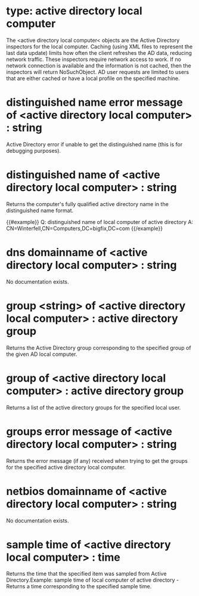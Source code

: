 # type: active directory local computer

The &lt;active directory local computer&lt; objects are the Active Directory inspectors for the local computer. Caching (using XML files to represent the last data update) limits how often the client refreshes the AD data, reducing network traffic. These inspectors require network access to work. If no network connection is available and the information is not cached, then the inspectors will return NoSuchObject. AD user requests are limited to users that are either cached or have a local profile on the specified machine.

# distinguished name error message of &lt;active directory local computer&gt; : string

Active Directory error if unable to get the distinguished name (this is for debugging purposes).

# distinguished name of &lt;active directory local computer&gt; : string

Returns the computer&#39;s fully qualified active directory name in the distinguished name format.

{{#example}}
Q: distinguished name of local computer of active directory
A: CN=Winterfell,CN=Computers,DC=bigfix,DC=com
{{/example}}

# dns domainname of &lt;active directory local computer&gt; : string

No documentation exists.

# group &lt;string&gt; of &lt;active directory local computer&gt; : active directory group

Returns the Active Directory group corresponding to the specified group of the given AD local computer.

# group of &lt;active directory local computer&gt; : active directory group

Returns a list of the active directory groups for the specified local user.

# groups error message of &lt;active directory local computer&gt; : string

Returns the error message (if any) received when trying to get the groups for the specified active directory local computer.

# netbios domainname of &lt;active directory local computer&gt; : string

No documentation exists.

# sample time of &lt;active directory local computer&gt; : time

Returns the time that the specified item was sampled from Active Directory.Example: sample time of local computer of active directory - Returns a time corresponding to the specified sample time.

